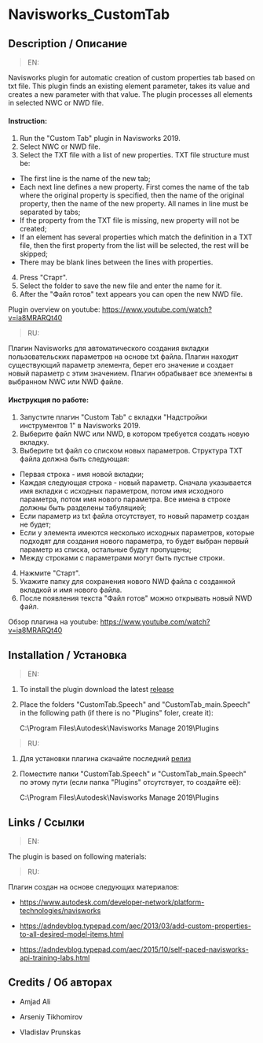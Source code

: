 # Navisworks_CustomTab

## Description / Описание
> EN:

Navisworks plugin for automatic creation of custom properties tab based on txt file. This plugin finds an existing element parameter, takes its value and creates a new parameter with that value. The plugin processes all elements in selected NWC or NWD file.

#### Instruction:

1.	Run the "Custom Tab" plugin in Navisworks 2019.
2.	Select NWC or NWD file.
3.	Select the TXT file with a list of new properties. TXT file structure must be:
*	The first line is the name of the new tab;
*	Each next line defines a new property. First comes the name of the tab where the original property is specified, then the name of the original property, then the name of the new property. All names in line must be separated by tabs;
*	If the property from the TXT file is missing, new property will not be created;
*	If an element has several properties which match the definition in a TXT file, then the first property from the list will be selected, the rest will be skipped;
*	There may be blank lines between the lines with properties.
4.	Press "Старт".
5.	Select the folder to save the new file and enter the name for it.
6.	After the "Файл готов" text appears you can open the new NWD file.

Plugin overview on youtube: https://www.youtube.com/watch?v=ia8MRARQt40

> RU:

Плагин Navisworks для автоматического создания вкладки пользовательских параметров на основе txt файла. Плагин находит существующий параметр элемента, берет его значение и создает новый параметр с этим значением. Плагин обрабывает все элементы в выбранном NWC или NWD файле.

#### Инструкция по работе:

1. Запустите плагин "Custom Tab" с вкладки "Надстройки инструментов 1" в Navisworks 2019.
2. Выберите файл NWC или NWD, в котором требуется создать новую вкладку. 
3. Выберите txt файл со списком новых параметров. Структура TXT файла должна быть следующая:
* Первая строка - имя новой вкладки;
* Каждая следующая строка - новый параметр. Сначала указывается имя вкладки с исходных параметром, потом имя исходного параметра, потом имя нового параметра. Все имена в строке должны быть разделены табуляцией;
* Если параметр из txt файла отсутствует, то новый параметр создан не будет;
* Если у элемента имеются несколько исходных параметров, которые подходят для создания нового параметра, то будет выбран первый параметр из списка, остальные будут пропущены;
* Между строками с параметрами могут быть пустые строки.
4. Нажмите "Старт".
5. Укажите папку для сохранения нового NWD файла с созданной вкладкой и имя нового файла.
6. После появления текста "Файл готов" можно открывать новый NWD файл.

Обзор плагина на youtube: https://www.youtube.com/watch?v=ia8MRARQt40

## Installation / Установка
> EN:
1. To install the plugin download the latest [release](https://github.com/speech-bim/Navisworks_CustomTab/releases/tag/2019.1.0)
2. Place the folders "CustomTab.Speech" and "CustomTab_main.Speech" in the following path (if there is no "Plugins" foler, create it):

    C:\Program Files\Autodesk\Navisworks Manage 2019\Plugins

> RU:
1. Для установки плагина скачайте последний [релиз](https://github.com/speech-bim/Navisworks_CustomTab/releases/tag/2019.1.0)
2. Поместите папки "CustomTab.Speech" и "CustomTab_main.Speech" по этому пути (если папка "Plugins" отсутствует, то создайте её):

    C:\Program Files\Autodesk\Navisworks Manage 2019\Plugins

## Links / Ссылки

> EN:

The plugin is based on following materials:

> RU:

Плагин создан на основе следующих материалов:

* https://www.autodesk.com/developer-network/platform-technologies/navisworks

* https://adndevblog.typepad.com/aec/2013/03/add-custom-properties-to-all-desired-model-items.html

* https://adndevblog.typepad.com/aec/2015/10/self-paced-navisworks-api-training-labs.html


## Credits / Об авторах

* Amjad Ali

* Arseniy Tikhomirov

* Vladislav Prunskas
